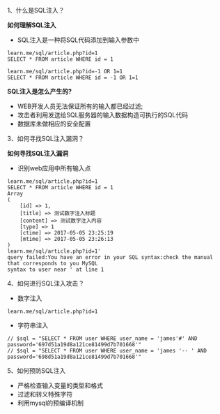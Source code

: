 1、什么是SQL注入？

**如何理解SQL注入**
- SQL注入是一种将SQL代码添加到输入参数中
```
learn.me/sql/article.php?id=1
SELECT * FROM article WHERE id = 1

learn.me/sql/article.php?id=-1 OR 1=1
SELECT * FROM article WHERE id = -1 OR 1=1
```

**SQL注入是怎么产生的?**
- WEB开发人员无法保证所有的输入都已经过滤;
- 攻击者利用发送给SQL服务器的输入数据构造可执行的SQL代码
- 数据库未做相应的安全配置

3、如何寻找SQL注入漏洞？

**如何寻找SQL注入漏洞**
- 识别web应用中所有输入点
```
learn.me/sql/article.php?id=1
SELECT * FROM article WHERE id = 1
Array
(
    [id] => 1,
    [title] => 测试数字注入标题
    [content] => 测试数字注入内容
    [type] => 1
    [ctime] => 2017-05-05 23:25:19
    [mtime] => 2017-05-05 23:26:13
)
learn.me/sql/article.php?id=1'
query failed:You have an error in your SQL syntax:check the manual that corresponds to you MySQL
syntax to user near ' at line 1
```

4、如何进行SQL注入攻击？
- 数字注入
```
learn.me/sql/article.php?id=1
```
- 字符串注入
```
// $sql = "SELECT * FROM user WHERE user_name = 'james'#' AND password='697d51a19d8a121ce81499d7b701668'"
// $sql = "SELECT * FROM user WHERE user_name = 'james '-- ' AND password='698d51a19d8a121ce81499d7b701668'"
```
5、如何预防SQL注入
- 严格检查输入变量的类型和格式
- 过滤和转义特殊字符
- 利用mysql的预编译机制
